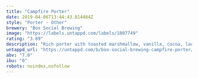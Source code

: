 ```yaml
---
title: "Campfire Porter"
date: 2019-04-06T13:44:43.814484Z
style: "Porter - Other"
brewery: "Box Social Brewing"
image: "https://labels.untappd.com/labels/1807749"
rating: "3.89"
description: "Rich porter with toasted marshmallow, vanilla, cocoa, lactose and Pumphrey's coffee."
untappd_url: "https://untappd.com/b/box-social-brewing-campfire-porter/1807749"
abv: "7.0"
ibu: "0"
robots: noindex,nofollow
---
```

